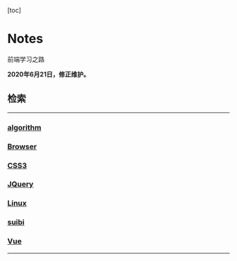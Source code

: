 [toc]
# Notes
前端学习之路

**2020年6月21日，修正维护。**

## 检索
***
### [algorithm](https://github.com/hzy1257664828/Notes/tree/master/algorithm)
### [Browser](https://github.com/hzy1257664828/Notes/tree/master/Browser)
### [CSS3](https://github.com/hzy1257664828/Notes/tree/master/Css3)
### [JQuery](https://github.com/hzy1257664828/Notes/tree/master/JQuery)
### [Linux](https://github.com/hzy1257664828/Notes/tree/master/Linux)
### [suibi](https://github.com/hzy1257664828/Notes/tree/master/suibi)
### [Vue](https://github.com/hzy1257664828/Notes/tree/master/Vue)
***